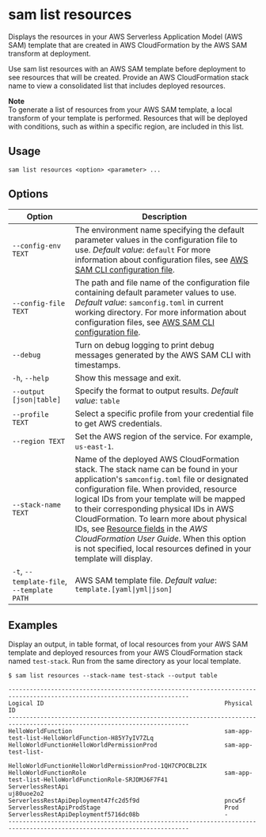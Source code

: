 # sam list resources<a name="sam-cli-command-reference-sam-list-resources"></a>

Displays the resources in your AWS Serverless Application Model \(AWS SAM\) template that are created in AWS CloudFormation by the AWS SAM transform at deployment\.

Use sam list resources with an AWS SAM template before deployment to see resources that will be created\. Provide an AWS CloudFormation stack name to view a consolidated list that includes deployed resources\.

**Note**  
To generate a list of resources from your AWS SAM template, a local transform of your template is performed\. Resources that will be deployed with conditions, such as within a specific region, are included in this list\.

## Usage<a name="sam-cli-command-reference-sam-list-resources-usage"></a>

```
sam list resources <option> <parameter> ...
```

## Options<a name="sam-cli-command-reference-sam-list-resources-options"></a>


| Option | Description | 
| --- | --- | 
|  `--config-env TEXT`  |  The environment name specifying the default parameter values in the configuration file to use\. *Default value*: `default` For more information about configuration files, see [AWS SAM CLI configuration file](serverless-sam-cli-config.md)\.  | 
|  `--config-file TEXT`  |  The path and file name of the configuration file containing default parameter values to use\. *Default value*: `samconfig.toml` in current working directory\. For more information about configuration files, see [AWS SAM CLI configuration file](serverless-sam-cli-config.md)\.  | 
|  `--debug`  |  Turn on debug logging to print debug messages generated by the AWS SAM CLI with timestamps\.  | 
|  `-h`, `--help`  |  Show this message and exit\.  | 
|  `--output [json\|table]`  |  Specify the format to output results\. *Default value*: `table`  | 
|  `--profile TEXT`  |  Select a specific profile from your credential file to get AWS credentials\.  | 
|  `--region TEXT`  |  Set the AWS region of the service\. For example, `us-east-1`\.  | 
|  `--stack-name TEXT`  |  Name of the deployed AWS CloudFormation stack\. The stack name can be found in your application's `samconfig.toml` file or designated configuration file\. When provided, resource logical IDs from your template will be mapped to their corresponding physical IDs in AWS CloudFormation\. To learn more about physical IDs, see [ Resource fields](https://docs.aws.amazon.com/AWSCloudFormation/latest/UserGuide/resources-section-structure.html#resources-section-structure-resource-fields) in the *AWS CloudFormation User Guide*\. When this option is not specified, local resources defined in your template will display\.  | 
|  `-t`, `--template-file`, `--template PATH`  |  AWS SAM template file\. *Default value*: `template.[yaml\|yml\|json]`  | 

## Examples<a name="sam-cli-command-reference-sam-list-resources-examples"></a>

Display an output, in table format, of local resources from your AWS SAM template and deployed resources from your AWS CloudFormation stack named `test-stack`\. Run from the same directory as your local template\.

```
$ sam list resources --stack-name test-stack --output table
			
-------------------------------------------------------------------------------------------------------------------------
Logical ID                                                   Physical ID
-------------------------------------------------------------------------------------------------------------------------
HelloWorldFunction                                           sam-app-test-list-HelloWorldFunction-H85Y7yIV7ZLq
HelloWorldFunctionHelloWorldPermissionProd                   sam-app-test-list-
                                                             HelloWorldFunctionHelloWorldPermissionProd-1QH7CPOCBL2IK
HelloWorldFunctionRole                                       sam-app-test-list-HelloWorldFunctionRole-SRJDMJ6F7F41
ServerlessRestApi                                            uj80uoe2o2
ServerlessRestApiDeployment47fc2d5f9d                        pncw5f
ServerlessRestApiProdStage                                   Prod
ServerlessRestApiDeploymentf5716dc08b                        -
-------------------------------------------------------------------------------------------------------------------------
```